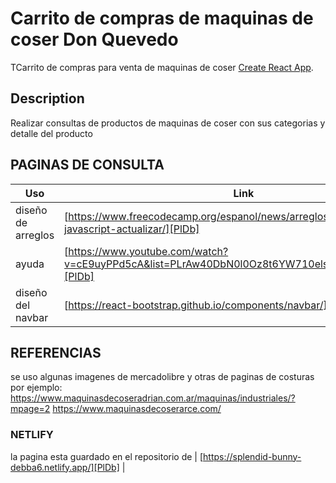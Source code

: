 # Carrito de compras de maquinas de coser Don Quevedo

TCarrito de compras para venta de maquinas de coser [Create React App](https://github.com/eddyquevedo/textilquevedonuevo/tree/main).

## Description
Realizar consultas de productos de maquinas de coser con sus categorias y detalle del producto

## PAGINAS DE CONSULTA
| Uso | Link |
| ------ | ------ |
| diseño de arreglos| [https://www.freecodecamp.org/espanol/news/arreglos-de-objetos-en-javascript-actualizar/][PlDb] |
| ayuda| [https://www.youtube.com/watch?v=cE9uyPPd5cA&list=PLrAw40DbN0l0Oz8t6YW710elsz5dro8ec&index=2][PlDb] |
| diseño del navbar | [https://react-bootstrap.github.io/components/navbar/][PlDb] |

## REFERENCIAS
se uso algunas imagenes de mercadolibre y otras de paginas de costuras
por ejemplo:
https://www.maquinasdecoseradrian.com.ar/maquinas/industriales/?mpage=2
https://www.maquinasdecoserarce.com/


### NETLIFY
 la pagina esta guardado en el repositorio de | [https://splendid-bunny-debba6.netlify.app/][PlDb] |